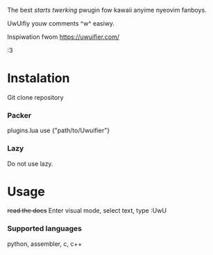 The best *starts twerking* pwugin fow kawaii anyime nyeovim fanboys.

UwUifiy youw comments ^w^ easiwy.

Inspiwation fwom https://uwuifier.com/

:3

# Instalation
Git clone repository

### Packer
plugins.lua
use {"path/to/Uwuifier"}

### Lazy
Do not use lazy.

# Usage
~~read the docs~~
Enter visual mode, select text, type :UwU

### Supported languages
python, assembler, c, c++
